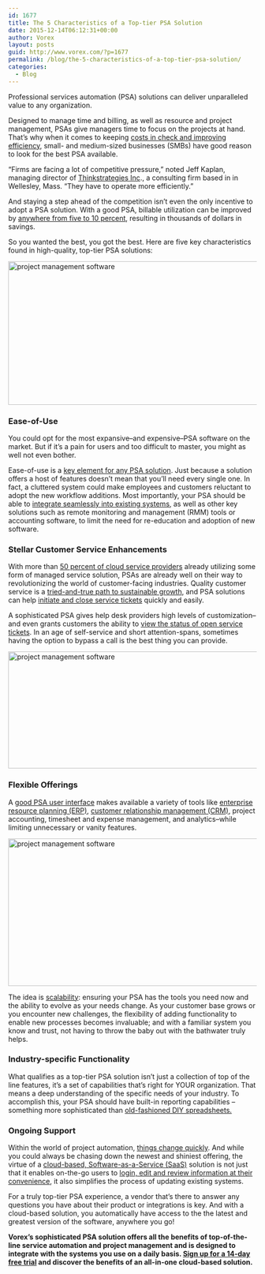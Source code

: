 ```yaml
---
id: 1677
title: The 5 Characteristics of a Top-tier PSA Solution
date: 2015-12-14T06:12:31+00:00
author: Vorex
layout: posts
guid: http://www.vorex.com/?p=1677
permalink: /blog/the-5-characteristics-of-a-top-tier-psa-solution/
categories:
  - Blog
---
```

Professional services automation (PSA) solutions can deliver unparalleled value to any organization.

Designed to manage time and billing, as well as resource and project management, PSAs give managers time to focus on the projects at hand. That&#8217;s why when it comes to keeping <a href="http://searchenterprisewan.techtarget.com/definition/managed-service-provider" target="_blank">costs in check and improving efficiency</a>, small- and medium-sized businesses (SMBs) have good reason to look for the best PSA available. <!--more-->

&#8220;Firms are facing a lot of competitive pressure,&#8221; noted Jeff Kaplan, managing director of <a href="http://thinkstrategies.com/" target="_blank">Thinkstrategies Inc</a>., a consulting firm based in in Wellesley, Mass. &#8220;They have to operate more efficiently.&#8221;

And staying a step ahead of the competition isn&#8217;t even the only incentive to adopt a PSA solution. With a good PSA, billable utilization can be improved by <a href="http://spiresearch.com/downloads/whitepapers/evaluating-psa-white-paper.pdf" target="_blank">anywhere from five to 10 percent</a>, resulting in thousands of dollars in savings.

So you wanted the best, you got the best. Here are five key characteristics found in high-quality, top-tier PSA solutions:

<img class="aligncenter" src="https://media.giphy.com/media/WXOHZ9qMvVxGE/giphy.gif" alt="project management software" width="549" height="291" />

### Ease-of-Use

You could opt for the most expansive&#8211;and expensive&#8211;PSA software on the market. But if it&#8217;s a pain for users and too difficult to master, you might as well not even bother.

Ease-of-use is a <a href="http://www.vorex.com/why-ease-of-use-matters-when-it-comes-to-your-psa-solution/" target="_blank">key element for any PSA solution</a>. Just because a solution offers a host of features doesn&#8217;t mean that you&#8217;ll need every single one. In fact, a cluttered system could make employees and customers reluctant to adopt the new workflow additions. Most importantly, your PSA should be able to <a href="http://www.vorex.com/the-top-4-reasons-why-integrations-are-vital-for-psa-solutions/" target="_blank">integrate seamlessly into existing systems</a>, as well as other key solutions such as remote monitoring and management (RMM) tools or accounting software, to limit the need for re-education and adoption of new software.

### Stellar Customer Service Enhancements

With more than <a href="http://www.channelinsider.com/blogs/cloud-computing/taking-psa-and-rmm-into-the-cloud.html/" target="_blank">50 percent of cloud service providers</a> already utilizing some form of managed service solution, PSAs are already well on their way to revolutionizing the world of customer-facing industries. Quality customer service is a <a href="http://www.vorex.com/4-ways-stellar-service-desk-ticketing-can-grow-your-business/" target="_blank">tried-and-true path to sustainable growth</a>, and PSA solutions can help <a href="http://www.vorex.com/product/help-desk-and-ticketing/" target="_blank">initiate and close service tickets</a> quickly and easily.

A sophisticated PSA gives help desk providers high levels of customization&#8211;and even grants customers the ability to <a href="http://www.vorex.com/how-a-good-psa-positively-impacts-customer-service/" target="_blank">view the status of open service tickets</a>. In an age of self-service and short attention-spans, sometimes having the option to bypass a call is the best thing you can provide.

<img class="aligncenter" src="https://media.giphy.com/media/gRzlEuTwVBIBO/giphy.gif" alt="project management software" width="534" height="237" />

### Flexible Offerings

A <a href="http://www.vorex.com/how-a-good-psa-user-interface-ui-impacts-your-success/" target="_blank">good PSA user interface</a> makes available a variety of tools like <a href="http://www.vorex.com/characteristics-of-a-modern-erp/" target="_blank">enterprise resource planning (ERP)</a>, <a href="http://www.vorex.com/product/customer-relationship-management/" target="_blank">customer relationship management (CRM)</a>, project accounting, timesheet and expense management, and analytics&#8211;while limiting unnecessary or vanity features.

<img class="aligncenter" src="https://media.giphy.com/media/sAjc0Gm7rlyo0/giphy.gif" alt="project management software" width="512" height="299" />

The idea is <a href="http://www.bsminfo.com/doc/top-most-overlooked-professional-services-automation-psa-features-0001" target="_blank">scalability</a>: ensuring your PSA has the tools you need now and the ability to evolve as your needs change. As your customer base grows or you encounter new challenges, the flexibility of adding functionality to enable new processes becomes invaluable; and with a familiar system you know and trust, not having to throw the baby out with the bathwater truly helps.

### Industry-specific Functionality

What qualifies as a top-tier PSA solution isn&#8217;t just a collection of top of the line features, it&#8217;s a set of capabilities that&#8217;s right for YOUR organization. That means a deep understanding of the specific needs of your industry. To accomplish this, your PSA should have built-in reporting capabilities &#8211;something more sophisticated than <a href="http://www.vorex.com/step-away-from-the-spreadsheets-how-diy-business-tracking-is-a-business-fail/" target="_blank">old-fashioned DIY spreadsheets.</a>

### Ongoing Support

Within the world of project automation, <a href="http://www.vorex.com/why-your-project-management-and-erp-technology-needs-an-update/" target="_blank">things change quickly</a>. And while you could always be chasing down the newest and shiniest offering, the virtue of a <a href="http://www.vorex.com/take-your-digital-organization-higher-with-a-cloud-based-solution/" target="_blank">cloud-based, Software-as-a-Service (SaaS)</a> solution is not just that it enables on-the-go users to <a href="http://www.business-software.com/blog/5-features-psa-software/" target="_blank">login, edit and review information at their convenience</a>, it also simplifies the process of updating existing systems.

For a truly top-tier PSA experience, a vendor that&#8217;s there to answer any questions you have about their product or integrations is key. And with a cloud-based solution, you automatically have access to the the latest and greatest version of the software, anywhere you go!

**Vorex&#8217;s sophisticated PSA solution offers all the benefits of top-of-the-line service automation and project management and is designed to integrate with the systems you use on a daily basis. [Sign up for a 14-day free trial](http://www.vorex.com/product/) and discover the benefits of an all-in-one cloud-based solution.**
